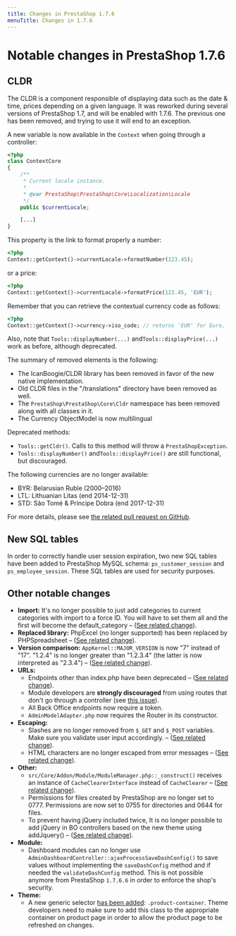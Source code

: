 ```yaml
---
title: Changes in PrestaShop 1.7.6
menuTitle: Changes in 1.7.6
---
```


# Notable changes in PrestaShop 1.7.6

## CLDR

The CLDR is a component responsible of displaying data such as the date & time, prices depending on a given language. It was reworked during several versions of PrestaShop 1.7, and will be enabled with 1.7.6. The previous one has been removed, and trying to use it will end to an exception.

A new variable is now available in the `Context` when going through a controller:

```php
<?php
class ContextCore
{
    /**
     * Current locale instance.
     *
     * @var PrestaShop\PrestaShop\Core\Localization\Locale
     */
    public $currentLocale;

    [...]
}
```

This property is the link to format properly a number:

```php
<?php
Context::getContext()->currentLocale->formatNumber(123.45);
```

or a price:

```php
<?php
Context::getContext()->currentLocale->formatPrice(123.45, 'EUR');
```

Remember that you can retrieve the contextual currency code as follows:

```php
<?php
Context::getContext()->currency->iso_code; // returns 'EUR' for Euro, 'USD' for US dollars, ...
```

Also, note that `Tools::displayNumber(...)` and`Tools::displayPrice(...)` work as before, although deprecated.

The summary of removed elements is the following:

* The IcanBoogie/CLDR library has been removed in favor of the new native implementation.
* Old CLDR files in the "/translations" directory have been removed as well.
* The `PrestaShop\PrestaShop\Core\Cldr` namespace has been removed along with all classes in it.
* The Currency ObjectModel is now multilingual

Deprecated methods:

* `Tools::getCldr()`. Calls to this method will throw a `PrestaShopException`.
* `Tools::displayNumber()` and`Tools::displayPrice()` are still functional, but discouraged. 

The following currencies are no longer available:

* BYR: Belarusian Ruble (2000–2016)
* LTL: Lithuanian Litas (end 2014-12-31)
* STD: São Tomé & Príncipe Dobra (end 2017-12-31)

For more details, please see [the related pull request on GitHub](https://github.com/PrestaShop/PrestaShop/pull/12999).

## New SQL tables

In order to correctly handle user session expiration, two new SQL tables have been added to PrestaShop MySQL schema: `ps_customer_session` and `ps_employee_session`. These SQL tables are used for security purposes.

## Other notable changes

- **Import:**
It's no longer possible to just add categories to current categories with import to a force ID. You will have to set them all and the first will become the default_category – ([See related change](https://github.com/PrestaShop/PrestaShop/pull/10930)).
- **Replaced library:**
PhpExcel (no longer supported) has been replaced by PHPSpreadsheet – ([See related change](https://github.com/PrestaShop/PrestaShop/pull/11246)).
- **Version comparison:**
`AppKernel::MAJOR_VERSION` is now "7" instead of "17".
"1.2.4" is no longer greater than "1.2.3.4" (the latter is now interpreted as "2.3.4") – ([See related change](https://github.com/PrestaShop/PrestaShop/pull/12251)). 
- **URLs:** 
  - Endpoints other than index.php have been deprecated – ([See related change](https://github.com/PrestaShop/PrestaShop/pull/12708)).
  - Module developers are **strongly discouraged** from using routes that don't go through a controller (see [this issue](https://github.com/PrestaShop/PrestaShop/issues/14834)).
  - All Back Office endpoints now require a token.
  - `AdminModelAdapter.php` now requires the Router in its constructor.
- **Escaping:**
  - Slashes are no longer removed from `$_GET` and `$_POST` variables. Make sure you validate user input accordingly. – ([See related change](https://github.com/PrestaShop/PrestaShop/pull/11962)).
  - HTML characters are no longer escaped from error messages – ([See related change](https://github.com/PrestaShop/PrestaShop/pull/12788)).
- **Other:**
  - `src/Core/Addon/Module/ModuleManager.php::_construct()` receives an instance of `CacheClearerInterface` instead of `CacheClearer` – ([See related change](https://github.com/PrestaShop/PrestaShop/pull/12022)).
  - Permissions for files created by PrestaShop are no longer set to 0777. Permissions are now set to 0755 for directories and 0644 for files.
  - To prevent having jQuery included twice, It is no longer possible to add jQuery in BO controllers based on the new theme using addJquery() – ([See related change](https://github.com/PrestaShop/PrestaShop/pull/12716)).
- **Module:**
  - Dashboard modules can no longer use `AdminDashboardController::ajaxProcessSaveDashConfig()` to save values without implementing the `saveDashConfig` method and if needed the `validateDashConfig` method. This is not possible anymore from PrestaShop `1.7.6.6` in order to enforce the shop's security.
- **Theme:**
  - A new generic selector [has been added](https://github.com/PrestaShop/PrestaShop/pull/19800): `.product-container`. Theme developers need to make sure to add this class to the appropriate container on product page in order to allow the product page to be refreshed on changes.
